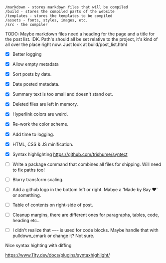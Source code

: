```
/markdown - stores markdown files that will be compiled
/build - stores the compiled parts of the website
/templates - stores the templates to be compiled
/assets - fonts, styles, images, etc.
/src - the compiler
```

TODO:
Maybe markdown files need a heading for the page and a title for the post list. IDK.
Path's should all be set relative to the project, it's kind of all over the place right now. Just look at build/post_list.html

- [x] Better logging
- [x] Allow empty metadata
- [x] Sort posts by date.
- [x] Date posted metadata.
- [x] Summary text is too small and doesn't stand out.
- [x] Deleted files are left in memory.
- [x] Hyperlink colors are weird.
- [x] Re-work the color scheme.
- [x] Add time to logging.
- [x] HTML, CSS & JS minification.
- [x] Syntax highlighting https://github.com/trishume/syntect
- [ ] Write a package command that combines all files for shipping. Will need to fix paths too!
- [ ] Blurry transform scaling.
- [ ] Add a github logo in the bottom left or right. Mabye a 'Made by Bay ❤' or something.
- [ ] Table of contents on right-side of post.
- [ ] Cleanup margins, there are different ones for paragraphs, tables, code, heading etc..
- [ ] I didn't realize that `~~~` is used for code blocks. Maybe handle that with pulldown_cmark or change it? Not sure.


Nice syntax highting with diffing

https://www.11ty.dev/docs/plugins/syntaxhighlight/